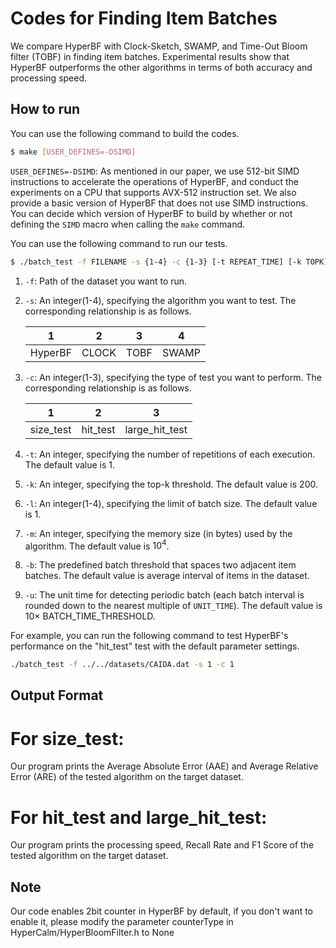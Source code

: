 # Codes for Finding Item Batches

We compare HyperBF with Clock-Sketch, SWAMP, and Time-Out Bloom filter (TOBF) in finding item batches. Experimental results show that HyperBF outperforms the other algorithms in terms of both accuracy and processing speed. 

## How to run

You can use the following command to build the codes. 

```bash
$ make [USER_DEFINES=-DSIMD]
```

`USER_DEFINES=-DSIMD`:  As mentioned in our paper, we use 512-bit SIMD instructions to accelerate the operations of HyperBF, and conduct the experiments on a CPU that supports AVX-512 instruction set. We also provide a basic version of HyperBF that does not use SIMD instructions. You can decide which version of HyperBF to build by whether or not defining the `SIMD` macro when calling the `make` command.



You can use the following command to run our tests. 

```bash
$ ./batch_test -f FILENAME -s {1-4} -c {1-3} [-t REPEAT_TIME] [-k TOPK] [-l LIMIT] [-m MEMORY] [-b BATCH_TIME] [-u UNIT_TIME]
```


1. `-f`: Path of the dataset you want to run.

2. `-s`: An integer(1-4), specifying the algorithm you want to test. The corresponding relationship is as follows. 

   | 1       | 2     | 3    | 4     |
   | ------- | ----- | ---- | ----- |
   | HyperBF | CLOCK | TOBF | SWAMP |

3. `-c`: An integer(1-3), specifying the type of test you want to perform. The corresponding relationship is as follows. 

   | 1          | 2         | 3               | 
   | ---------- | --------- | --------------- | 
   | size_test  | hit_test  | large_hit_test  | 

4. `-t`: An integer, specifying the number of repetitions of each execution. The default value is 1.

5. `-k`: An integer, specifying the top-k threshold. The default value is 200. 

6. `-l`: An integer(1-4), specifying the limit of batch size. The default value is 1.

7. `-m`: An integer, specifying the memory size (in bytes) used by the algorithm. The default value is $10^4$. 

8. `-b`: The predefined batch threshold that spaces two adjacent item batches. The default value is average interval of items in the dataset.

9. `-u`: The unit time for detecting periodic batch (each batch interval is rounded down to the nearest multiple of `UNIT_TIME`). The default value is $10\times$ BATCH_TIME_THRESHOLD.  



For example, you can run the following command to test HyperBF's performance on the "hit_test" test with the default parameter settings. 

```bash
./batch_test -f ../../datasets/CAIDA.dat -s 1 -c 1
```


## Output Format

# For size_test:
Our program prints the Average Absolute Error (AAE) and Average Relative Error (ARE) of the tested algorithm on the target dataset.
# For hit_test and large_hit_test:
Our program prints the processing speed, Recall Rate and F1 Score of the tested algorithm on the target dataset. 

## Note

Our code enables 2bit counter in HyperBF by default, if you don't want to enable it, please modify the parameter counterType in HyperCalm/HyperBloomFilter.h to None

